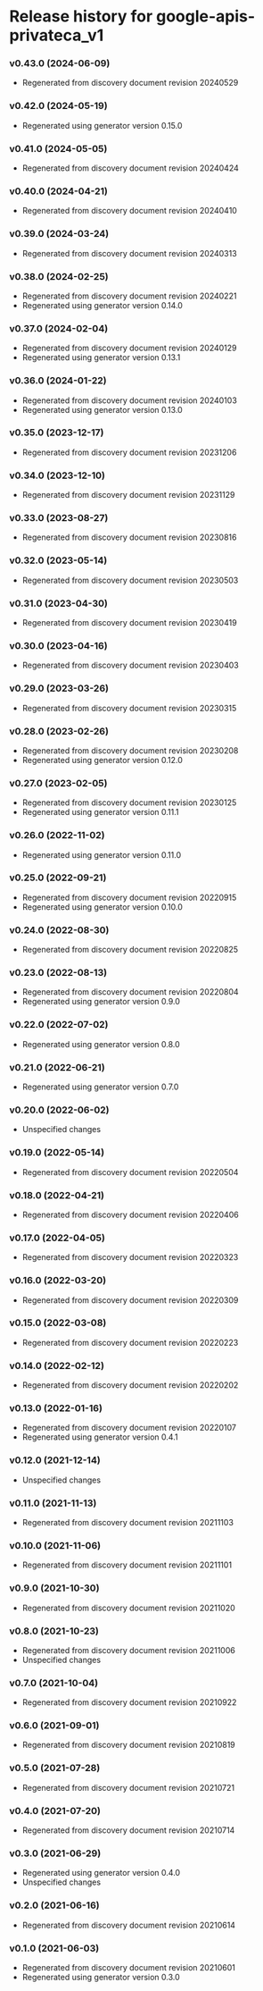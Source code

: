 # Release history for google-apis-privateca_v1

### v0.43.0 (2024-06-09)

* Regenerated from discovery document revision 20240529

### v0.42.0 (2024-05-19)

* Regenerated using generator version 0.15.0

### v0.41.0 (2024-05-05)

* Regenerated from discovery document revision 20240424

### v0.40.0 (2024-04-21)

* Regenerated from discovery document revision 20240410

### v0.39.0 (2024-03-24)

* Regenerated from discovery document revision 20240313

### v0.38.0 (2024-02-25)

* Regenerated from discovery document revision 20240221
* Regenerated using generator version 0.14.0

### v0.37.0 (2024-02-04)

* Regenerated from discovery document revision 20240129
* Regenerated using generator version 0.13.1

### v0.36.0 (2024-01-22)

* Regenerated from discovery document revision 20240103
* Regenerated using generator version 0.13.0

### v0.35.0 (2023-12-17)

* Regenerated from discovery document revision 20231206

### v0.34.0 (2023-12-10)

* Regenerated from discovery document revision 20231129

### v0.33.0 (2023-08-27)

* Regenerated from discovery document revision 20230816

### v0.32.0 (2023-05-14)

* Regenerated from discovery document revision 20230503

### v0.31.0 (2023-04-30)

* Regenerated from discovery document revision 20230419

### v0.30.0 (2023-04-16)

* Regenerated from discovery document revision 20230403

### v0.29.0 (2023-03-26)

* Regenerated from discovery document revision 20230315

### v0.28.0 (2023-02-26)

* Regenerated from discovery document revision 20230208
* Regenerated using generator version 0.12.0

### v0.27.0 (2023-02-05)

* Regenerated from discovery document revision 20230125
* Regenerated using generator version 0.11.1

### v0.26.0 (2022-11-02)

* Regenerated using generator version 0.11.0

### v0.25.0 (2022-09-21)

* Regenerated from discovery document revision 20220915
* Regenerated using generator version 0.10.0

### v0.24.0 (2022-08-30)

* Regenerated from discovery document revision 20220825

### v0.23.0 (2022-08-13)

* Regenerated from discovery document revision 20220804
* Regenerated using generator version 0.9.0

### v0.22.0 (2022-07-02)

* Regenerated using generator version 0.8.0

### v0.21.0 (2022-06-21)

* Regenerated using generator version 0.7.0

### v0.20.0 (2022-06-02)

* Unspecified changes

### v0.19.0 (2022-05-14)

* Regenerated from discovery document revision 20220504

### v0.18.0 (2022-04-21)

* Regenerated from discovery document revision 20220406

### v0.17.0 (2022-04-05)

* Regenerated from discovery document revision 20220323

### v0.16.0 (2022-03-20)

* Regenerated from discovery document revision 20220309

### v0.15.0 (2022-03-08)

* Regenerated from discovery document revision 20220223

### v0.14.0 (2022-02-12)

* Regenerated from discovery document revision 20220202

### v0.13.0 (2022-01-16)

* Regenerated from discovery document revision 20220107
* Regenerated using generator version 0.4.1

### v0.12.0 (2021-12-14)

* Unspecified changes

### v0.11.0 (2021-11-13)

* Regenerated from discovery document revision 20211103

### v0.10.0 (2021-11-06)

* Regenerated from discovery document revision 20211101

### v0.9.0 (2021-10-30)

* Regenerated from discovery document revision 20211020

### v0.8.0 (2021-10-23)

* Regenerated from discovery document revision 20211006
* Unspecified changes

### v0.7.0 (2021-10-04)

* Regenerated from discovery document revision 20210922

### v0.6.0 (2021-09-01)

* Regenerated from discovery document revision 20210819

### v0.5.0 (2021-07-28)

* Regenerated from discovery document revision 20210721

### v0.4.0 (2021-07-20)

* Regenerated from discovery document revision 20210714

### v0.3.0 (2021-06-29)

* Regenerated using generator version 0.4.0
* Unspecified changes

### v0.2.0 (2021-06-16)

* Regenerated from discovery document revision 20210614

### v0.1.0 (2021-06-03)

* Regenerated from discovery document revision 20210601
* Regenerated using generator version 0.3.0


